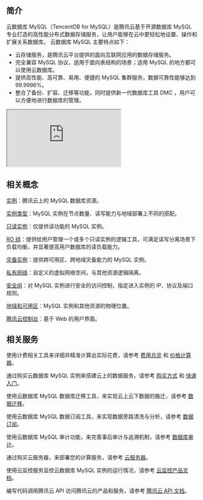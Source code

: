 ## 简介
云数据库 MySQL（TencentDB for MySQL）是腾讯云基于开源数据库 MySQL 专业打造的高性能分布式数据存储服务，让用户能够在云中更轻松地设置、操作和扩展关系数据库。
云数据库 MySQL 主要特点如下：
- 云存储服务，是腾讯云平台提供的面向互联网应用的数据存储服务。
- 完全兼容 MySQL 协议，适用于面向表结构的场景；适用 MySQL 的地方都可以使用云数据库。
- 提供高性能、高可靠、易用、便捷的 MySQL 集群服务，数据可靠性能够达到99.9996%。
- 整合了备份、扩容、迁移等功能，同时提供新一代数据库工具 DMC ，用户可以方便地进行数据库的管理。

<div class="doc-video-mod"><iframe src="https://cloud.tencent.com/edu/learning/quick-play/2524-42966?source=gw.doc.media&withPoster=1&notip=1"></iframe></div>

## 相关概念
[实例](https://cloud.tencent.com/document/product/236/7268)：腾讯云上的 MySQL 数据库资源。

[实例类型](https://cloud.tencent.com/document/product/236/7268)：MySQL 实例在节点数量、读写能力与地域部署上不同的搭配。

[只读实例](https://cloud.tencent.com/document/product/236/7270)：仅提供读功能的 MySQL 实例。

[RO 组](https://cloud.tencent.com/document/product/236/11361)：提供给用户管理一个或多个只读实例的逻辑工具，可满足读写分离场景下负载均衡，并显著提高用户数据库的读负载能力。

[灾备实例](https://cloud.tencent.com/document/product/236/7272)：提供跨可用区、跨地域灾备能力的 MySQL 实例。

[私有网络](https://cloud.tencent.com/document/product/215/20046)：自定义的虚拟网络空间，与其他资源逻辑隔离。

[安全组](https://cloud.tencent.com/document/product/236/9537)：对 MySQL 实例进行安全的访问控制，指定进入实例的 IP、协议及端口规则。

[地域和可用区](https://cloud.tencent.com/document/product/236/8458)：MySQL 实例和其他资源的物理位置。

[腾讯云控制台](https://console.cloud.tencent.com/cdb)：基于 Web 的用户界面。

## 相关服务
使用计费相关工具来详细并精准计算出实际花费，请参考 [费用总览](https://cloud.tencent.com/document/product/236/18335) 和 [价格计算器](https://buy.cloud.tencent.com/calculator/cdb)。

通过购买云数据库 MySQL 实例来搭建云上的数据服务，请参考 [购买方式](https://cloud.tencent.com/document/product/236/5160) 和  [快速入门](https://cloud.tencent.com/document/product/236/46908)。

使用云数据库 MySQL 数据库迁移工具，来实现云上云下数据的搬迁，请参考 [数据迁移](https://cloud.tencent.com/document/product/571/13706)。

使用云数据库 MySQL 数据订阅工具，来实现数据旁路清洗与分析，请参考 [数据订阅](https://cloud.tencent.com/document/product/571/13707)。

使用云数据库 MySQL 审计功能，来完善事后审计与追溯机制，请参考 [数据库审计](https://cloud.tencent.com/document/product/672/14403)。

通过购买云服务器，来部署您的计算服务，请参考 [云服务器](https://cloud.tencent.com/document/product/213)。

使用云监控服务监控云数据库 MySQL 实例的运行情况，请参考 [云监控产品文档](https://cloud.tencent.com/doc/product/248)。

编写代码调用腾讯云 API 访问腾讯云的产品和服务，请参考 [腾讯云 API 文档](https://cloud.tencent.com/document/api)。

